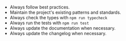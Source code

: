 -   Always follow best practices.
-   Maintain the project's existing patterns and standards.
-   Always check the types with `npm run typecheck`
-   Always run the tests with `npm run test`
-   Always update the documentation when necessary.
-   Always update the changelog when necessary.
